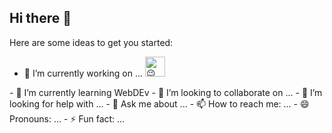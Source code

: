## Hi there 👋


Here are some ideas to get you started:

- 🔭 I’m currently working on ...  <picture>
  <source srcset="https://fonts.gstatic.com/s/e/notoemoji/latest/1f609/512.webp" type="image/webp">
  <img src="https://fonts.gstatic.com/s/e/notoemoji/latest/1f609/512.gif" alt="😉" width="32" height="32">
</picture>
- 🌱 I’m currently learning WebDEv
- 👯 I’m looking to collaborate on ...
- 🤔 I’m looking for help with ...
- 💬 Ask me about ...
- 📫 How to reach me: ...
- 😄 Pronouns: ...
- ⚡ Fun fact: ...

